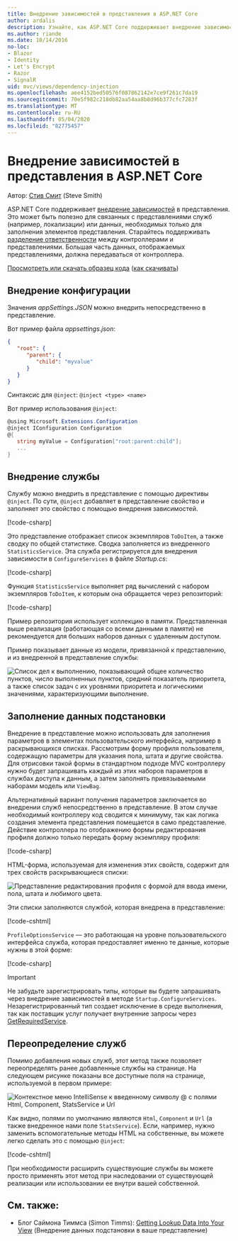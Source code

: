 ```yaml
---
title: Внедрение зависимостей в представления в ASP.NET Core
author: ardalis
description: Узнайте, как ASP.NET Core поддерживает внедрение зависимостей в представления MVC.
ms.author: riande
ms.date: 10/14/2016
no-loc:
- Blazor
- Identity
- Let's Encrypt
- Razor
- SignalR
uid: mvc/views/dependency-injection
ms.openlocfilehash: aee4152bed50576f087862142e7ce9f261c7da19
ms.sourcegitcommit: 70e5f982c218db82aa54aa8b8d96b377cfc7283f
ms.translationtype: MT
ms.contentlocale: ru-RU
ms.lasthandoff: 05/04/2020
ms.locfileid: "82775457"
---
```

# <a name="dependency-injection-into-views-in-aspnet-core"></a>Внедрение зависимостей в представления в ASP.NET Core

Автор: [Стив Смит](https://ardalis.com/) (Steve Smith)

ASP.NET Core поддерживает [внедрение зависимостей](xref:fundamentals/dependency-injection) в представления. Это может быть полезно для связанных с представлениями служб (например, локализации) или данных, необходимых только для заполнения элементов представления. Старайтесь поддерживать [разделение ответственности](/dotnet/standard/modern-web-apps-azure-architecture/architectural-principles#separation-of-concerns) между контроллерами и представлениями. Большая часть данных, отображаемых представлениями, должна передаваться от контроллера.

[Просмотреть или скачать образец кода](https://github.com/dotnet/AspNetCore.Docs/tree/master/aspnetcore/mvc/views/dependency-injection/sample) ([как скачивать](xref:index#how-to-download-a-sample))

## <a name="configuration-injection"></a>Внедрение конфигурации

Значения *appSettings.JSON* можно внедрить непосредственно в представление.

Вот пример файла *appsettings.json*:

```json
{
   "root": {
      "parent": {
         "child": "myvalue"
      }
   }
}
```

Синтаксис для `@inject`: `@inject <type> <name>`

Вот пример использования `@inject`:

```csharp
@using Microsoft.Extensions.Configuration
@inject IConfiguration Configuration
@{
   string myValue = Configuration["root:parent:child"];
   ...
}
```

## <a name="service-injection"></a>Внедрение службы

Службу можно внедрить в представление с помощью директивы `@inject`. По сути, `@inject` добавляет в представление свойство и заполняет это свойство с помощью внедрения зависимостей.

[!code-csharp[](../../mvc/views/dependency-injection/sample/src/ViewInjectSample/Views/ToDo/Index.cshtml?highlight=4,5,15,16,17)]

Это представление отображает список экземпляров `ToDoItem`, а также сводку по общей статистике. Сводка заполняется из внедренного `StatisticsService`. Эта служба регистрируется для внедрения зависимости в `ConfigureServices` в файле *Startup.cs*:

[!code-csharp[](../../mvc/views/dependency-injection/sample/src/ViewInjectSample/Startup.cs?highlight=6,7&range=15-22)]

Функция `StatisticsService` выполняет ряд вычислений с набором экземпляров `ToDoItem`, к которым она обращается через репозиторий:

[!code-csharp[](../../mvc/views/dependency-injection/sample/src/ViewInjectSample/Model/Services/StatisticsService.cs?highlight=15,20,25)]

Пример репозитория использует коллекцию в памяти. Представленная выше реализация (работающая со всеми данными в памяти) не рекомендуется для больших наборов данных с удаленным доступом.

Пример показывает данные из модели, привязанной к представлению, и из внедренной в представление службы:

![Список дел к выполнению, показывающий общее количество пунктов, число выполненных пунктов, средний показатель приоритета, а также список задач с их уровнями приоритета и логическими значениями, характеризующими выполнение.](dependency-injection/_static/screenshot.png)

## <a name="populating-lookup-data"></a>Заполнение данных подстановки

Внедрение в представление можно использовать для заполнения параметров в элементах пользовательского интерфейса, например в раскрывающихся списках. Рассмотрим форму профиля пользователя, содержащую параметры для указания пола, штата и другие свойства. Для отрисовки такой формы в стандартном подходе MVC контроллеру нужно будет запрашивать каждый из этих наборов параметров в службах доступа к данным, а затем заполнять привязываемыми наборами модель или `ViewBag`.

Альтернативный вариант получения параметров заключается во внедрении служб непосредственно в представление. В этом случае необходимый контроллеру код сводится к минимуму, так как логика создания элемента представления помещается в само представление. Действие контроллера по отображению формы редактирования профиля должно только передать форму экземпляру профиля:

[!code-csharp[](../../mvc/views/dependency-injection/sample/src/ViewInjectSample/Controllers/ProfileController.cs?highlight=9,19)]

HTML-форма, используемая для изменения этих свойств, содержит для трех свойств раскрывающиеся списки:

![Представление редактирования профиля с формой для ввода имени, пола, штата и любимого цвета.](dependency-injection/_static/updateprofile.png)

Эти списки заполняются службой, которая внедрена в представление:

[!code-cshtml[](../../mvc/views/dependency-injection/sample/src/ViewInjectSample/Views/Profile/Index.cshtml?highlight=4,16,17,21,22,26,27)]

`ProfileOptionsService` — это работающая на уровне пользовательского интерфейса служба, которая предоставляет именно те данные, которые нужны в этой форме:

[!code-csharp[](../../mvc/views/dependency-injection/sample/src/ViewInjectSample/Model/Services/ProfileOptionsService.cs?highlight=7,13,24)]

> [!IMPORTANT]
> Не забудьте зарегистрировать типы, которые вы будете запрашивать через внедрение зависимостей в методе `Startup.ConfigureServices`. Незарегистрированный тип создает исключение в среде выполнения, так как поставщик услуг получает внутренние запросы через [GetRequiredService](/dotnet/api/microsoft.extensions.dependencyinjection.serviceproviderserviceextensions.getrequiredservice).

## <a name="overriding-services"></a>Переопределение служб

Помимо добавления новых служб, этот метод также позволяет переопределять ранее добавленные службы на странице. На следующем рисунке показаны все доступные поля на странице, используемой в первом примере:

![Контекстное меню IntelliSense к введенному символу @ с полями Html, Component, StatsService и Url](dependency-injection/_static/razor-fields.png)

Как видно, полями по умолчанию являются `Html`, `Component` и `Url` (а также внедренное нами поле `StatsService`). Если, например, нужно заменить вспомогательные методы HTML на собственные, вы можете легко сделать это с помощью `@inject`:

[!code-cshtml[](../../mvc/views/dependency-injection/sample/src/ViewInjectSample/Views/Helper/Index.cshtml?highlight=3,11)]

При необходимости расширить существующие службы вы можете просто применять этот метод при наследовании от существующей реализации или использовании ее внутри вашей собственной.

## <a name="see-also"></a>См. также:

* Блог Саймона Тиммса (Simon Timms): [Getting Lookup Data Into Your View](https://blog.simontimms.com/2015/06/09/getting-lookup-data-into-you-view/) (Внедрение данных подстановки в ваше представление)
